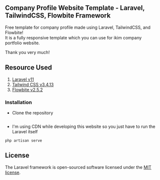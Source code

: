 ## Company Profile Website Template - Laravel, TailwindCSS, Flowbite Framework

Free template for company profile made using Laravel, TailwindCSS, and Flowbite!  
It is a fully responsive template which you can use for ikim company portfolio website.


Thank you very much!

## Resource Used
1. [Laravel v11](https://laravel.com/docs/11.x)
2. [Tailwind CSS v3.4.13](https://tailwindcss.com/docs/installation)
3. [Flowbite v2.5.2 ](https://flowbite.com/docs/getting-started/introduction/)

### Installation
- Clone the repository
```
```
- I'm using CDN while developing this website so you just have to run the Laravel itself
```
php artisan serve
```

## License

The Laravel framework is open-sourced software licensed under the [MIT license](https://opensource.org/licenses/MIT).
